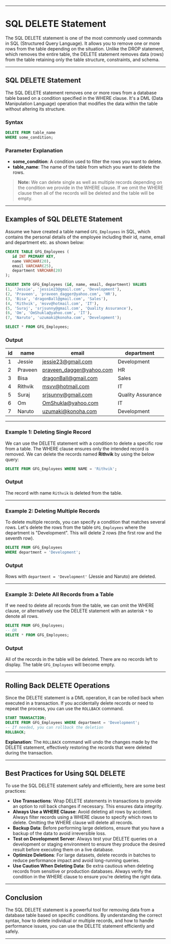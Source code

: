 
---

# SQL DELETE Statement

The SQL DELETE statement is one of the most commonly used commands in SQL (Structured Query Language). It allows you to remove one or more rows from the table depending on the situation. Unlike the DROP statement, which removes the entire table, the DELETE statement removes data (rows) from the table retaining only the table structure, constraints, and schema.

---

## SQL DELETE Statement

The SQL DELETE statement removes one or more rows from a database table based on a condition specified in the WHERE clause. It's a DML (Data Manipulation Language) operation that modifies the data within the table without altering its structure.

### Syntax

```sql
DELETE FROM table_name
WHERE some_condition;
````

### Parameter Explanation

* **some\_condition**: A condition used to filter the rows you want to delete.
* **table\_name**: The name of the table from which you want to delete the rows.

> **Note:** We can delete single as well as multiple records depending on the condition we provide in the WHERE clause. If we omit the WHERE clause then all of the records will be deleted and the table will be empty.

---

## Examples of SQL DELETE Statement

Assume we have created a table named `GFG_Employees` in SQL, which contains the personal details of the employee including their id, name, email and department etc. as shown below:

```sql
CREATE TABLE GFG_Employees (
   id INT PRIMARY KEY,
   name VARCHAR(20),
   email VARCHAR(25),
   department VARCHAR(20)
);
```

```sql
INSERT INTO GFG_Employees (id, name, email, department) VALUES 
(1, 'Jessie', 'jessie23@gmail.com', 'Development'),
(2, 'Praveen', 'praveen_dagger@yahoo.com', 'HR'),
(3, 'Bisa', 'dragonBall@gmail.com', 'Sales'),
(4, 'Rithvik', 'msvv@hotmail.com', 'IT'),
(5, 'Suraj', 'srjsunny@gmail.com', 'Quality Assurance'),
(6, 'Om', 'OmShukla@yahoo.com', 'IT'),
(7, 'Naruto', 'uzumaki@konoha.com', 'Development');
```

```sql
SELECT * FROM GFG_Employees;
```

### Output

| id | name    | email                                                        | department        |
| -- | ------- | ------------------------------------------------------------ | ----------------- |
| 1  | Jessie  | [jessie23@gmail.com](mailto:jessie23@gmail.com)              | Development       |
| 2  | Praveen | [praveen\_dagger@yahoo.com](mailto:praveen_dagger@yahoo.com) | HR                |
| 3  | Bisa    | [dragonBall@gmail.com](mailto:dragonBall@gmail.com)          | Sales             |
| 4  | Rithvik | [msvv@hotmail.com](mailto:msvv@hotmail.com)                  | IT                |
| 5  | Suraj   | [srjsunny@gmail.com](mailto:srjsunny@gmail.com)              | Quality Assurance |
| 6  | Om      | [OmShukla@yahoo.com](mailto:OmShukla@yahoo.com)              | IT                |
| 7  | Naruto  | [uzumaki@konoha.com](mailto:uzumaki@konoha.com)              | Development       |

---

### Example 1: Deleting Single Record

We can use the DELETE statement with a condition to delete a specific row from a table. The WHERE clause ensures only the intended record is removed. We can delete the records named **Rithvik** by using the below query:

```sql
DELETE FROM GFG_Employees WHERE NAME = 'Rithvik';
```

### Output

The record with name `Rithvik` is deleted from the table.

---

### Example 2: Deleting Multiple Records

To delete multiple records, you can specify a condition that matches several rows. Let's delete the rows from the table `GFG_Employees` where the department is "Development". This will delete 2 rows (the first row and the seventh row).

```sql
DELETE FROM GFG_Employees 
WHERE department = 'Development';
```

### Output

Rows with `department = 'Development'` (Jessie and Naruto) are deleted.

---

### Example 3: Delete All Records from a Table

If we need to delete all records from the table, we can omit the WHERE clause, or alternatively use the DELETE statement with an asterisk `*` to denote all rows.

```sql
DELETE FROM GFG_Employees;
-- OR
DELETE * FROM GFG_Employees;
```

### Output

All of the records in the table will be deleted. There are no records left to display. The table `GFG_Employees` will become empty.

---

## Rolling Back DELETE Operations

Since the DELETE statement is a DML operation, it can be rolled back when executed in a transaction. If you accidentally delete records or need to repeat the process, you can use the `ROLLBACK` command.

```sql
START TRANSACTION;
DELETE FROM GFG_Employees WHERE department = 'Development';
-- If needed, you can rollback the deletion
ROLLBACK;
```

**Explanation**: The `ROLLBACK` command will undo the changes made by the DELETE statement, effectively restoring the records that were deleted during the transaction.

---

## Best Practices for Using SQL DELETE

To use the SQL DELETE statement safely and efficiently, here are some best practices:

* **Use Transactions**: Wrap DELETE statements in transactions to provide an option to roll back changes if necessary. This ensures data integrity.
* **Always Use a WHERE Clause**: Avoid deleting all rows by accident. Always filter records using a WHERE clause to specify which rows to delete. Omitting the WHERE clause will delete all records.
* **Backup Data**: Before performing large deletions, ensure that you have a backup of the data to avoid irreversible loss.
* **Test on Development Server**: Always test your DELETE queries on a development or staging environment to ensure they produce the desired result before executing them on a live database.
* **Optimize Deletions**: For large datasets, delete records in batches to reduce performance impact and avoid long-running queries.
* **Use Caution When Deleting Data**: Be extra cautious when deleting records from sensitive or production databases. Always verify the condition in the WHERE clause to ensure you're deleting the right data.

---

## Conclusion

The SQL DELETE statement is a powerful tool for removing data from a database table based on specific conditions. By understanding the correct syntax, how to delete individual or multiple records, and how to handle performance issues, you can use the DELETE statement efficiently and safely.

---
